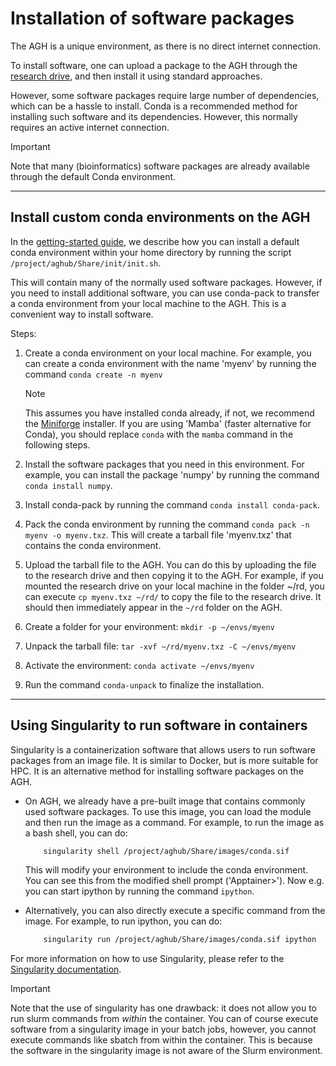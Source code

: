 # Installation of software packages

The AGH is a unique environment, as there is no direct internet connection.

To install software, one can upload a package to the AGH through the 
[research drive](agh_use_of_research_drive.md), and then install it using standard 
approaches. 

However, some software packages require large number of dependencies, which can be 
a hassle to install. Conda is a recommended method for installing such software
and its dependencies. However, this normally requires an active internet connection.

>[!IMPORTANT]
> Note that many (bioinformatics) software packages are already available through the default Conda environment.

-----------------------------------------------
## Install custom conda environments on the AGH

In the [getting-started guide](agh_getting_started.md), we describe how you can install a default conda environment
within your home directory by running the script `/project/aghub/Share/init/init.sh`.


This will contain many of the normally used software packages. However, if you need to
install additional software, you can use conda-pack to transfer a conda environment from
your local machine to the AGH. This is a convenient way to install software.


Steps:

1. Create a conda environment on your local machine. For example, you can create a conda environment
   with the name 'myenv' by running the command `conda create -n myenv` 
   >[!NOTE]
   > This assumes you have installed conda already, if not, we recommend the [Miniforge](https://github.com/conda-forge/miniforge#mambaforge) installer.
   > If you are using 'Mamba' (faster alternative for Conda), you should replace `conda` with the `mamba` command in the following steps.

2. Install the software packages that you need in this environment. For example, you can install
   the package 'numpy' by running the command `conda install numpy`.

3. Install conda-pack by running the command `conda install conda-pack`.

4. Pack the conda environment by running the command `conda pack -n myenv -o myenv.txz`. This will
   create a tarball file 'myenv.txz' that contains the conda environment.

5. Upload the tarball file to the AGH. You can do this by uploading the file to the research drive
   and then copying it to the AGH. For example, if you mounted the research drive on your local machine
   in the folder ~/rd, you can execute `cp myenv.txz ~/rd/` to copy the file to the research drive. 
   It should then immediately appear in the `~/rd` folder on the AGH.

6. Create a folder for your environment: `mkdir -p ~/envs/myenv`

7. Unpack the tarball file: `tar -xvf ~/rd/myenv.txz -C ~/envs/myenv`

8. Activate the environment: `conda activate ~/envs/myenv`

9. Run the command `conda-unpack` to finalize the installation.


-----------------------------------------------
## Using Singularity to run software in containers

Singularity is a containerization software that allows users to run software packages
from an image file. It is similar to Docker, but is more suitable for HPC.
It is an alternative method for installing software packages on the AGH.

- On AGH, we already have a pre-built image that contains commonly used software packages.
  To use this image, you can load the module and then run the image as a command. For example, 
  to run the image as a bash shell, you can do:
  ```bash
      singularity shell /project/aghub/Share/images/conda.sif
  ```
  This will modify your environment to include the conda environment. You can see this from the
  modified shell prompt ('Apptainer>').  Now e.g. you can start ipython by running the command `ipython`. 


- Alternatively, you can also directly  execute a specific command from the image. For example, to run ipython, you can do:
  ```bash
      singularity run /project/aghub/Share/images/conda.sif ipython
  ```

For more information on how to use Singularity, please refer to the [Singularity documentation](https://sylabs.io/guides/3.5/user-guide/index.html).

>[!IMPORTANT]
> Note that the use of singularity has one drawback: it does not allow you to run slurm commands from *within* the container.
> You can of course execute software from a singularity image in your batch jobs, however, you cannot execute commands like
> sbatch from within the container. This is because the software in the singularity image is not aware of the Slurm environment.





